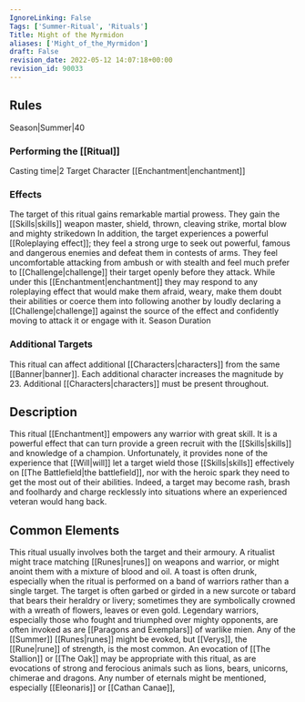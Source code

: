 ```yaml
---
IgnoreLinking: False
Tags: ['Summer-Ritual', 'Rituals']
Title: Might of the Myrmidon
aliases: ['Might_of_the_Myrmidon']
draft: False
revision_date: 2022-05-12 14:07:18+00:00
revision_id: 90033
---
```


## Rules
Season|Summer|40
### Performing the [[Ritual]]
Casting time|2 Target Character
[[Enchantment|enchantment]] 
### Effects
The target of this ritual gains remarkable martial prowess. They gain the [[Skills|skills]] weapon master, shield, thrown, cleaving strike, mortal blow and mighty strikedown 
In addition, the target experiences a powerful [[Roleplaying effect]]; they feel a strong urge to seek out powerful, famous and dangerous enemies and defeat them in contests of arms. They feel uncomfortable attacking from ambush or with stealth and feel much prefer to [[Challenge|challenge]] their target openly before they attack. 
While under this [[Enchantment|enchantment]] they may respond to any roleplaying effect that would make them afraid, weary, make them doubt their abilities or coerce them into following another by loudly declaring a [[Challenge|challenge]] against the source of the effect and confidently moving to attack it or engage with it. 
Season Duration
### Additional Targets
This ritual can affect additional [[Characters|characters]] from the same [[Banner|banner]]. Each additional character increases the magnitude by 23. Additional [[Characters|characters]] must be present throughout.
## Description
This ritual [[Enchantment]] empowers any warrior with great skill. It is a powerful effect that can turn provide a green recruit with the [[Skills|skills]] and knowledge of a champion. Unfortunately, it provides none of the experience that [[Will|will]] let a target wield those [[Skills|skills]] effectively on [[The Battlefield|the battlefield]], nor with the heroic spark they need to get the most out of their abilities. Indeed, a target may become rash, brash and foolhardy and charge recklessly into situations where an experienced veteran would hang back.
## Common Elements
This ritual usually involves both the target and their armoury. A ritualist might trace matching [[Runes|runes]] on weapons and warrior, or might anoint them with a mixture of blood and oil. A toast is often drunk, especially when the ritual is performed on a band of warriors rather than a single target. The target is often garbed or girded in a new surcote or tabard that bears their heraldry or livery; sometimes they are symbolically crowned with a wreath of flowers, leaves or even gold. Legendary warriors, especially those who fought and triumphed over mighty opponents, are often invoked as are [[Paragons and Exemplars]] of warlike mien. 
Any of the [[Summer]] [[Runes|runes]] might be evoked, but [[Verys]], the [[Rune|rune]] of strength, is the most common. An evocation of [[The Stallion]] or [[The Oak]] may be appropriate with this ritual, as are evocations of strong and ferocious animals such as lions, bears, unicorns, chimerae and dragons. Any number of eternals might be mentioned, especially [[Eleonaris]] or [[Cathan Canae]],
